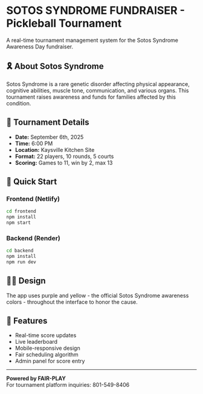 # SOTOS SYNDROME FUNDRAISER - Pickleball Tournament

A real-time tournament management system for the Sotos Syndrome Awareness Day fundraiser.

## 🎗️ About Sotos Syndrome

Sotos Syndrome is a rare genetic disorder affecting physical appearance, cognitive abilities, muscle tone, communication, and various organs. This tournament raises awareness and funds for families affected by this condition.

## 🏓 Tournament Details

- **Date:** September 6th, 2025
- **Time:** 6:00 PM
- **Location:** Kaysville Kitchen Site
- **Format:** 22 players, 10 rounds, 5 courts
- **Scoring:** Games to 11, win by 2, max 13

## 🚀 Quick Start

### Frontend (Netlify)
```bash
cd frontend
npm install
npm start
```

### Backend (Render)
```bash
cd backend
npm install
npm run dev
```

## 💜💛 Design

The app uses purple and yellow - the official Sotos Syndrome awareness colors - throughout the interface to honor the cause.

## 📱 Features

- Real-time score updates
- Live leaderboard
- Mobile-responsive design
- Fair scheduling algorithm
- Admin panel for score entry

---

**Powered by FAIR-PLAY**  
For tournament platform inquiries: 801-549-8406